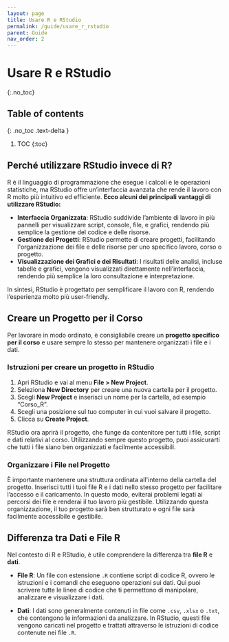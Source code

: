 ```yaml
---
layout: page
title: Usare R e RStudio
permalink: /guide/usare_r_rstudio
parent: Guide
nav_order: 2
---
```


# Usare R e RStudio
{:.no_toc}

## Table of contents
{: .no_toc .text-delta }

1. TOC
{:toc}

## Perché utilizzare RStudio invece di R?

R è il linguaggio di programmazione che esegue i calcoli e le operazioni statistiche, ma RStudio offre un’interfaccia avanzata che rende il lavoro con R molto più intuitivo ed efficiente. **Ecco alcuni dei principali vantaggi di utilizzare RStudio:**

- **Interfaccia Organizzata**: RStudio suddivide l’ambiente di lavoro in più pannelli per visualizzare script, console, file, e grafici, rendendo più semplice la gestione del codice e delle risorse.
- **Gestione dei Progetti**: RStudio permette di creare progetti, facilitando l'organizzazione dei file e delle risorse per uno specifico lavoro, corso o progetto.
- **Visualizzazione dei Grafici e dei Risultati**: I risultati delle analisi, incluse tabelle e grafici, vengono visualizzati direttamente nell’interfaccia, rendendo più semplice la loro consultazione e interpretazione.

In sintesi, RStudio è progettato per semplificare il lavoro con R, rendendo l’esperienza molto più user-friendly.

## Creare un Progetto per il Corso

Per lavorare in modo ordinato, è consigliabile creare un **progetto specifico per il corso** e usare sempre lo stesso per mantenere organizzati i file e i dati.

### Istruzioni per creare un progetto in RStudio

1. Apri RStudio e vai al menu **File > New Project**.
2. Seleziona **New Directory** per creare una nuova cartella per il progetto.
3. Scegli **New Project** e inserisci un nome per la cartella, ad esempio “Corso_R”.
4. Scegli una posizione sul tuo computer in cui vuoi salvare il progetto.
5. Clicca su **Create Project**. 

RStudio ora aprirà il progetto, che funge da contenitore per tutti i file, script e dati relativi al corso. Utilizzando sempre questo progetto, puoi assicurarti che tutti i file siano ben organizzati e facilmente accessibili.

### Organizzare i File nel Progetto

È importante mantenere una struttura ordinata all'interno della cartella del progetto. Inserisci tutti i tuoi file R e i dati nello stesso progetto per facilitare l’accesso e il caricamento. In questo modo, eviterai problemi legati ai percorsi dei file e renderai il tuo lavoro più gestibile. Utilizzando questa organizzazione, il tuo progetto sarà ben strutturato e ogni file sarà facilmente accessibile e gestibile.

## Differenza tra Dati e File R

Nel contesto di R e RStudio, è utile comprendere la differenza tra **file R** e **dati**.

- **File R**: Un file con estensione `.R` contiene script di codice R, ovvero le istruzioni e i comandi che eseguono operazioni sui dati. Qui puoi scrivere tutte le linee di codice che ti permettono di manipolare, analizzare e visualizzare i dati.
  
- **Dati**: I dati sono generalmente contenuti in file come `.csv`, `.xlsx` o `.txt`, che contengono le informazioni da analizzare. In RStudio, questi file vengono caricati nel progetto e trattati attraverso le istruzioni di codice contenute nei file `.R`.